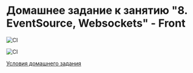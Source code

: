 # Домашнее задание к занятию "8. EventSource, Websockets" - Front

![CI](https://github.com/DnD-developer/ahj-homeworks-sseWs-front/actions/workflows/deploy.yml/badge.svg?branch=master)

![CI](https://github.com/DnD-developer/ahj-homeworks-sseWs-front/actions/workflows/build.yml/badge.svg?branch=dev)

[Условия домашнего задания](https://github.com/netology-code/ahj-homeworks/tree/video/sse-ws)
